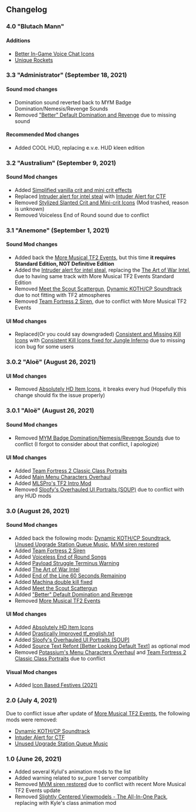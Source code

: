 ## Changelog
### 4.0 "Blutach Mann"
#### Additions
- [Better In-Game Voice Chat Icons](https://gamebanana.com/mods/324990)
- [Unique Rockets](https://gamebanana.com/mods/324446)

### 3.3 "Administrator" (September 18, 2021)
#### Sound mod changes
- Domination sound reverted back to MYM Badge Domination/Nemesis/Revenge Sounds
- Removed ["Better" Default Domination and Revenge](https://gamebanana.com/sounds/54940) due to missing sound

#### Recommended Mod changes
- Added COOL HUD, replacing e.v.e. HUD kleen edition

### 3.2 "Australium" (September 9, 2021)
#### Sound Mod changes
- Added [Simplified vanilla crit and mini crit effects](https://gamebanana.com/mods/12237)
- Replaced [Intruder alert for intel steal](https://gamebanana.com/sounds/42420) with [Intuder Alert for CTF](https://gamebanana.com/sounds/54423)
- Removed [Stylized Slanted Crit and Mini-crit Icons](https://gamebanana.com/mods/12255) (Mod trashed, reason is unknown)
- Removed Voiceless End of Round sound due to conflict

### 3.1 "Anemone" (September 1, 2021)
#### Sound Mod changes
- Added back the [More Musical TF2 Events](https://gamebanana.com/sounds/53978), but this time **it requires Standard Edition, NOT Definitive Edition**
- Added the [Intruder alert for intel steal](https://gamebanana.com/sounds/42420), replacing the [The Art of War Intel](https://gamebanana.com/sounds/21966), due to having same track with More Musical TF2 Events Standard Edition
- Removed [Meet the Scout Scattergun](https://gamebanana.com/sounds/55399), [Dynamic KOTH/CP Soundtrack](https://gamebanana.com/sounds/53977) due to not fitting with TF2 atmospheres
- Removed [Team Fortress 2 Siren](https://gamebanana.com/sounds/48875), due to conflict with More Musical TF2 Events

#### UI Mod changes
- Replaced(Or you could say downgraded) [Consistent and Missing Kill Icons](https://gamebanana.com/mods/25953) with [Consistent Kill Icons fixed for Jungle Inferno](https://gamebanana.com/mods/26076) due to missing icon bug for some users

### 3.0.2 "Aloë" (August 26, 2021)
#### UI Mod changes
- Removed [Absolutely HD Item Icons](https://gamebanana.com/mods/316151), it breaks every hud (Hopefully this change should fix the issue properly)


### 3.0.1 "Aloë" (August 26, 2021)
#### Sound Mod changes
- Removed [MYM Badge Domination/Nemesis/Revenge Sounds](https://gamebanana.com/sounds/44570) due to conflict (I forgot to consider about that conflict, I apologize)

#### UI Mod changes
- Added [Team Fortress 2 Classic Class Portraits](https://gamebanana.com/mods/26067)
- Added [Main Menu Characters Overhaul](https://gamebanana.com/mods/294786)
- Added [MLSPro's TF2 Intro Mod](https://gamebanana.com/mods/311302)
- Removed [Sloofy's Overhauled UI Portraits (SOUP)](https://gamebanana.com/mods/26400) due to conflict with any HUD mods

### 3.0 (August 26, 2021)
#### Sound Mod changes
- Added back the following mods: [Dynamic KOTH/CP Soundtrack](https://gamebanana.com/sounds/53977), [Unused Upgrade Station Queue Music](https://gamebanana.com/sounds/50979), [MVM siren restored](https://gamebanana.com/sounds/48510)
- Added [Team Fortress 2 Siren](https://gamebanana.com/sounds/48875)
- Added [Voiceless End of Round Songs](https://gamebanana.com/sounds/30727)
- Added [Payload Struggle Terminus Warning](https://gamebanana.com/sounds/53979)
- Added [The Art of War Intel](https://gamebanana.com/sounds/21966)
- Added [End of the Line 60 Seconds Remaining](https://gamebanana.com/sounds/26394)
- Added [Machina double kill fixed](https://gamebanana.com/sounds/16244)
- Added [Meet the Scout Scattergun](https://gamebanana.com/sounds/55399)
- Added ["Better" Default Domination and Revenge](https://gamebanana.com/sounds/54940)
- Removed [More Musical TF2 Events](https://gamebanana.com/sounds/53978)

#### UI Mod changes
- Added [Absolutely HD Item Icons](https://gamebanana.com/mods/316151)
- Added [Drastically Improved tf_english.txt](https://gamebanana.com/mods/314843)
- Added [Sloofy's Overhauled UI Portraits (SOUP)](https://gamebanana.com/mods/26400)
- Added [Source Text Refont [Better Looking Default Text]](https://gamebanana.com/mods/314848) as optional mod
- Removed [Potassium's Menu Characters Overhaul](https://gamebanana.com/mods/294786) and [Team Fortress 2 Classic Class Portraits](https://gamebanana.com/mods/26067) due to conflict

#### Visual Mod changes
- Added [Icon Based Festives (2021)](https://gamebanana.com/mods/314047)


### 2.0 (July 4, 2021)
Due to conflict issue after update of [More Musical TF2 Events](https://gamebanana.com/sounds/53978), the following mods were removed:
- [Dynamic KOTH/CP Soundtrack](https://gamebanana.com/sounds/53977)
- [Intuder Alert for CTF](https://gamebanana.com/sounds/54423)
- [Unused Upgrade Station Queue Music](https://gamebanana.com/sounds/50979)

### 1.0 (June 26, 2021)
- Added several Kylul's animation mods to the list
- Added warning related to sv_pure 1 server compatiblity
- Removed [MVM siren restored](https://gamebanana.com/sounds/48510) due to conflict with recent More Musical TF2 Events update
- Removed [Slightly Centered Viewmodels - The All-In-One Pack](https://gamebanana.com/mods/205759), replacing with Kyle's class animation mod
